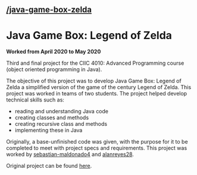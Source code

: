 ## [/java-game-box-zelda](https://github.com/sebagabs/java-game-box-zelda)

# Java Game Box: Legend of Zelda
**Worked from April 2020 to May 2020**

Third and final project for the CIIC 4010: Advanced Programming course (object oriented programming in Java).

The objective of this project was to develop Java Game Box: Legend of Zelda a simplified version of the game of the century Legend of Zelda. This project was worked in teams of two students. The project helped develop technical skills such as:

 - reading and understanding Java code
 - creating classes and methods
 - creating recursive class and methods
 - implementing these in Java

Originally, a base-unfinished code was given, with the purpose for it to be completed to meet with project specs and requirements. This project was worked by [sebastian-maldonado4](https://github.com/sebastian-maldonado4) and [alanreyes28](https://github.com/alanreyes28).

Original project can be found [here](https://github.com/uprm-ciic4010-s20/java-game-box-3-korok-seeds).
